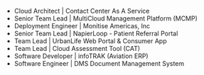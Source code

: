 - Cloud Architect | Contact Center As A Service
- Senior Team Lead | MultiCloud Management Platform (MCMP)
- Deployment Engineer | Monitise Americas, Inc
- Senior Team Lead | NapierLoop - Patient Referral Portal 
- Team Lead | UrbanLife Web Portal & Consumer App
- Team Lead | Cloud Assessment Tool (CAT)
- Software Developer | infoTRAK (Aviation ERP)
- Software Engineer | DMS Document Management System